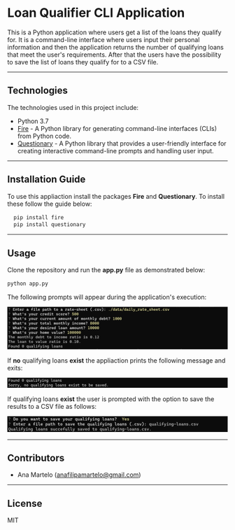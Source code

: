 # Loan Qualifier CLI Application

This is a Python application where users get a list of the loans they qualify for. It is a command-line interface where users input their personal information and then the application returns the number of qualifying loans that meet the user's requirements. After that the users have the possibility to save the list of loans they qualify for to a CSV file.


---

## Technologies

The technologies used in this project include:

   * Python 3.7
   * [Fire](https://github.com/google/python-fire) - A Python library for generating command-line interfaces (CLIs) from Python code.
   * [Questionary](https://github.com/tmbo/questionary) - A Python library that provides a user-friendly interface for creating interactive command-line prompts and handling user input.


---

## Installation Guide

To use this appliaction install the packages **Fire** and **Questionary**. To install these follow the guide below:

```python
  pip install fire
  pip install questionary
```

---

## Usage

Clone the repository and run the **app.py** file as demonstrated below:

```python
python app.py
```

 The following prompts will appear during the application's execution:

 ![Loan Qualifier Prompts](Images/loan_qualifier.png) 

 If **no** qualifying loans **exist** the appliaction prints the following message and exits:

 ![Loan Qualifier Prompts](Images/Image3.png)


If qualifying loans **exist** the user is prompted with the option to save the results to a CSV file as follows:

![Loan Qualifier Prompts](Images/image2.png)

---

## Contributors

* Ana Martelo (anafilipamartelo@gmail.com)

---

## License

MIT
